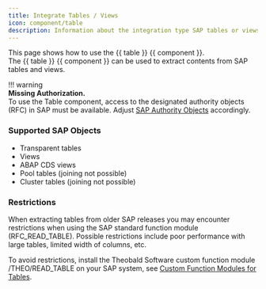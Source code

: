 ```yaml
---
title: Integrate Tables / Views
icon: component/table
description: Information about the integration type SAP tables or views
---
```


This page shows how to use the {{ table }} {{ component }}.<br>
The {{ table }} {{ component }} can be used to extract contents from SAP tables and views.

!!! warning  
	**Missing Authorization.**<br>
    To use the Table component, access to the designated authority objects (RFC) in SAP must be available.
    Adjust [SAP Authority Objects](../setup-in-sap/sap-authority-objects.md/#table) accordingly.

### Supported SAP Objects 
- Transparent tables
- Views
- ABAP CDS views
- Pool tables (joining not possible)
- Cluster tables (joining not possible)

### Restrictions 

When extracting tables from older SAP releases you may encounter restrictions when using the SAP standard function module (RFC_READ_TABLE). 
Possible restrictions include poor performance with large tables, limited width of columns, etc.

To avoid restrictions, install the Theobald Software custom function module /THEO/READ_TABLE on your SAP system, see [Custom Function Modules for Tables](../setup-in-sap/custom-function-module-for-table-extraction.md).
